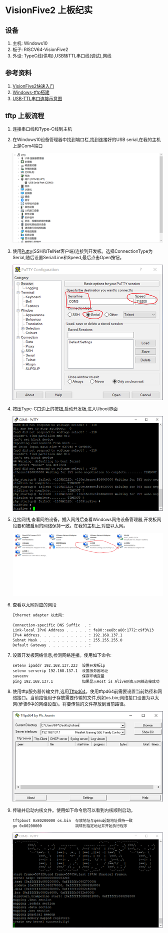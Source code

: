 # VisionFive2 上板纪实

## 设备
1. 主机: Windows10
2. 板子: RISCV64-VisionFive2
3. 外设: TypeC线(供电),USB转TTL串口线(调试),网线

## 参考资料
1. [VisionFive2快速入门](./assert/VisionFive2_QSG.pdf)
2. [Windows-tftp搭建](https://blog.csdn.net/weixin_44550536/article/details/131714211)
3. [USB-TTL串口连接示意图](https://doc.rvspace.org/VisionFive2/SDK_Quick_Start_Guide/VisionFive2_SDK_QSG/running_via_network%20-%20vf2.html)

## tftp 上板流程
1. 连接串口线和Type-C线到主机
2. 在Windows10设备管理器中找到端口栏,找到连接好的USB serial,在我的主机上是Com4端口

    ![port](./pic/port.png)

3. 使用[Putty](https://www.chiark.greenend.org.uk/~sgtatham/putty/latest.html)(SSH和TelNet客户端)连接到开发板。选择ConnectionType为Serial,随后设置SerialLine和Speed,最后点击Open按钮。

    ![putty-setup](./pic/putty.png)

4. 按压Type-C口边上的按钮,启动开发板,进入Uboot界面

    ![uboot](./pic/uboot.png)

5. 连接网线,查看网络设备。插入网线后查看Windows网络设备管理器,开发板网段要和被启用的网络保持一致。在我的主机上,对应以太网。

    ![net](./pic/net.png)

6. 查看以太网对应的网段
    ```
    Ethernet adapter 以太网:

    Connection-specific DNS Suffix  . :
    Link-local IPv6 Address . . . . . : fe80::ee8b:a80:1772:c9f3%13
    IPv4 Address. . . . . . . . . . . : 192.168.137.1
    Subnet Mask . . . . . . . . . . . : 255.255.255.0
    Default Gateway . . . . . . . . . :

    ```

7. 设置开发板网络信息,检测网络连接。使用如下命令:
    ```
    setenv ipaddr 192.168.137.223  设置开发板ip
    setenv serverip 192.168.137.1  设置服务器地址
    saveenv                        保存环境变量
    ping 192.168.137.1             如果显示Host is Alive则表示网络连接成功
    ```

8. 使用tftp服务器传输文件,选用[Tftpd64](https://bitbucket.org/phjounin/tftpd64/downloads/)。使用tftpd64前需要设置当前路径和网络接口。当前路径用于存放需要传输的文件,例如os.bin;网络接口设置为以太网(步骤6中的网络设备)。将要传输的文件存放到当前路径。

    ![tftp](./pic/tftp.png)

9. 传输并启动内核文件。使用如下命令后可以看到内核顺利启动。
    ```
    tftpboot 0x80200000 os.bin  存放地址与qemu起始地址保持一致
    go 0x80200000               跳转到指定地址并开始执行程序
    ```

    ![first_start_up](./pic/satrtup.png)